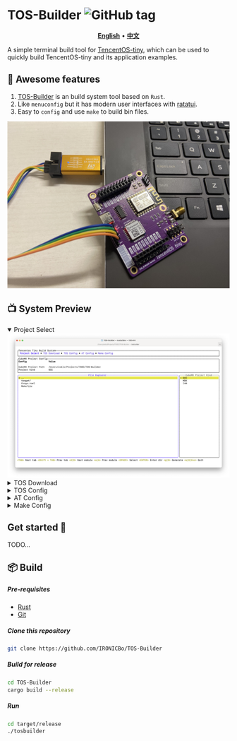# TOS-Builder ![GitHub tag](https://img.shields.io/github/tag/IRONICBo/TOS-Builder)

<!-- ![TencentOS-tiny](https://github.com/OpenAtomFoundation/TencentOS-tiny/raw/master/doc/image/introduction/TencentOS_tiny_log.png) -->

<p align="center">
    <a href="./README.md"><b>English</b></a> •
    <a href="./README_zh-CN.md"><b>中文</b></a>
</p>

A simple terminal build tool for [TencentOS-tiny](https://github.com/OpenAtomFoundation/TencentOS-tiny), which can be used to quickly build TencentOS-tiny and its application examples.

## 🧩 Awesome features

1. [TOS-Builder](https://github.com/IRONICBo/TOS-Builder) is an build system tool based on `Rust`.
2. Like `menuconfig` but it has modern user interfaces with [ratatui](https://github.com/ratatui-org/ratatui).
3. Easy to `config` and use `make` to build bin files.

![Use TencentOS EVB board](assets/img/evb-board.jpg)

## 📺 System Preview

<details open> 
    <summary>Project Select</summary>
    <img src="assets/img/main.png" />
</details>
<details> 
    <summary>TOS Download</summary>
    <img src="assets/img/main.png" />
</details>
<details> 
    <summary>TOS Config</summary>
    <img src="assets/img/main.png" />
</details>
<details> 
    <summary>AT Config</summary>
    <img src="assets/img/main.png" />
</details>
<details> 
    <summary>Make Config</summary>
    <img src="assets/img/main.png" />
</details>

## Get started 🚀

TODO...

## 📦 Build

#####  Pre-requisites

- [Rust](https://www.rust-lang.org/tools/install)
- [Git](https://git-scm.com/downloads)

##### Clone this repository

```bash
git clone https://github.com/IRONICBo/TOS-Builder
```

##### Build for release

```bash
cd TOS-Builder
cargo build --release
```

##### Run

```bash
cd target/release
./tosbuilder
```